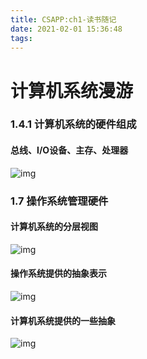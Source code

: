 ```yaml
---
title: CSAPP:ch1-读书随记
date: 2021-02-01 15:36:48
tags:
---
```


# 计算机系统漫游

### 1.4.1   计算机系统的硬件组成

#### 总线、I/O设备、主存、处理器

![img](https://img-blog.csdn.net/20170505165857341?watermark/2/text/aHR0cDovL2Jsb2cuY3Nkbi5uZXQvcXFfMjY4NDkyMzM=/font/5a6L5L2T/fontsize/400/fill/I0JBQkFCMA==/dissolve/70/gravity/Center)

### 1.7	操作系统管理硬件

#### 计算机系统的分层视图

![img](https://img-blog.csdn.net/20161121151650597?watermark/2/text/aHR0cDovL2Jsb2cuY3Nkbi5uZXQv/font/5a6L5L2T/fontsize/400/fill/I0JBQkFCMA==/dissolve/70/gravity/Center)



#### 操作系统提供的抽象表示

![img](https://img-blog.csdn.net/20161121150330675?watermark/2/text/aHR0cDovL2Jsb2cuY3Nkbi5uZXQv/font/5a6L5L2T/fontsize/400/fill/I0JBQkFCMA==/dissolve/70/gravity/Center)

####  计算机系统提供的一些抽象



![img](https://images2017.cnblogs.com/blog/1120165/201709/1120165-20170911083157860-2028910962.png)

  

  